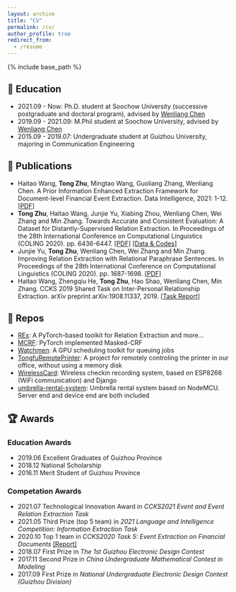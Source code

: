 ```yaml
---
layout: archive
title: "CV"
permalink: /cv/
author_profile: true
redirect_from:
  - /resume
---
```


{% include base_path %}

## 🏫 Education

- 2021.09 - Now: Ph.D. student at Soochow University (successive postgraduate and doctoral program), advised by [Wenliang Chen](https://sites.google.com/site/chenwenliang/)
- 2019.09 - 2021.09: M.Phil student at Soochow University, advised by [Wenliang Chen](https://sites.google.com/site/chenwenliang/)
- 2015.09 - 2019.07: Undergraduate student at Guizhou University, majoring in Communication Engineering

## 📃 Publications

- Haitao Wang, **Tong Zhu**, Mingtao Wang, Guoliang Zhang, Wenliang Chen. A Prior Information Enhanced Extraction Framework for Document-level Financial Event Extraction. Data Intelligence, 2021: 1-12. [[PDF]](https://direct.mit.edu/dint/article-pdf/doi/10.1162/dint_a_00103/1922608/dint_a_00103.pdf)
- **Tong Zhu**, Haitao Wang, Junjie Yu, Xiabing Zhou, Wenliang Chen, Wei Zhang and Min Zhang. Towards Accurate and Consistent Evaluation: A Dataset for Distantly-Supervised Relation Extraction. In Proceedings of the 28th International Conference on Computational Linguistics (COLING 2020). pp. 6436-6447. [[PDF]](https://arxiv.org/pdf/2010.16275.pdf) [[Data & Codes]](https://github.com/Spico197/NYT-H)
- Junjie Yu, **Tong Zhu**, Wenliang Chen, Wei Zhang and Min Zhang. Improving Relation Extraction with Relational Paraphrase Sentences. In Proceedings of the 28th International Conference on Computational Linguistics (COLING 2020). pp. 1687-1698. [[PDF]](https://www.aclweb.org/anthology/2020.coling-main.148.pdf)
- Haitao Wang, Zhengqiu He, **Tong Zhu**, Hao Shao, Wenliang Chen, Min Zhang. CCKS 2019 Shared Task on Inter-Personal Relationship Extraction. arXiv preprint arXiv:1908.11337, 2019. [[Task Report]](https://arxiv.org/pdf/1908.11337.pdf)

## 💾 Repos

- [REx](https://github.com/Spico197/REx): A PyTorch-based toolkit for Relation Extraction and more...
- [MCRF](https://github.com/Spico197/MCRF): PyTorch implemented Masked-CRF
- [Watchmen](https://github.com/Spico197/watchmen): A GPU scheduling toolkit for queuing jobs
- [TongfuRemotePrinter](https://github.com/Spico197/TongfuRemotePrinter): A project for remotely controling the printer in our office, without using a memory disk
- [WirelessCard](https://github.com/Spico197/WirelessCard): Wireless checkin recording system, based on ESP8266 (WiFi communication) and Django
- [umbrella-rental-system](https://github.com/Spico197/umbrella-rental-system): Umbrella rental system based on NodeMCU. Server end and device end are both included

## 🏆 Awards

### Education Awards

- 2019.06 Excellent Graduates of Guizhou Province
- 2018.12 National Scholarship
- 2016.11 Merit Student of Guizhou Province

### Competation Awards

- 2021.07 Technological Innovation Award in *CCKS2021 Event and Event Relation Extraction Task*
- 2021.05 Third Prize (top 5 team) in *2021 Language and Intelligence Competition: Information Extraction Task*
- 2020.10 Top 1 team in *CCKS2020 Task 5: Event Extraction on Financial Documents* [[Report]](/files/ccks2020_eval_paper_5_2_1.pdf)
- 2018.07 First Prize in *The 1st Guizhou Electronic Design Contest*
- 2017.11 Second Prize in *China Undergraduate Mathematical Contest in Modeling*
- 2017.09 First Prize in *National Undergraduate Electronic Design Contest (Guizhou Division)*
